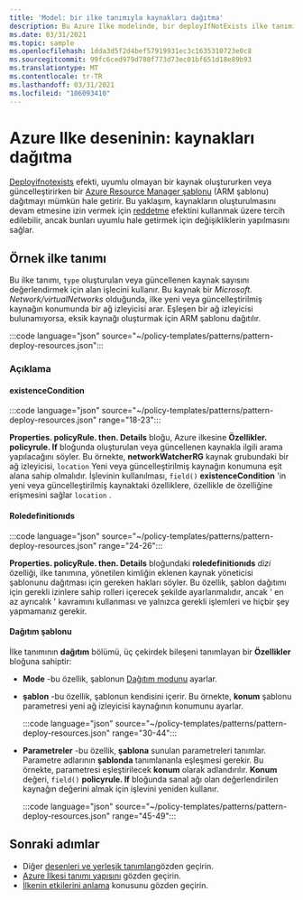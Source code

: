 ```yaml
---
title: 'Model: bir ilke tanımıyla kaynakları dağıtma'
description: Bu Azure Ilke modelinde, bir deployIfNotExists ilke tanımıyla kaynakların nasıl dağıtılacağı gösterilmektedir.
ms.date: 03/31/2021
ms.topic: sample
ms.openlocfilehash: 1dda3d5f2d4bef57919931ec3c1635310723e0c8
ms.sourcegitcommit: 99fc6ced979d780f773d73ec01bf651d18e89b93
ms.translationtype: MT
ms.contentlocale: tr-TR
ms.lasthandoff: 03/31/2021
ms.locfileid: "106093410"
---
```

# <a name="azure-policy-pattern-deploy-resources"></a>Azure Ilke deseninin: kaynakları dağıtma

[Deployifnotexists](../concepts/effects.md#deployifnotexists) efekti, uyumlu olmayan bir kaynak oluştururken veya güncelleştirirken bir [Azure Resource Manager şablonu](../../../azure-resource-manager/templates/overview.md) (ARM şablonu) dağıtmayı mümkün hale getirir. Bu yaklaşım, kaynakların oluşturulmasını devam etmesine izin vermek için [reddetme](../concepts/effects.md#deny) efektini kullanmak üzere tercih edilebilir, ancak bunları uyumlu hale getirmek için değişikliklerin yapılmasını sağlar.

## <a name="sample-policy-definition"></a>Örnek ilke tanımı

Bu ilke tanımı,  `type` oluşturulan veya güncellenen kaynak sayısını değerlendirmek için alan işlecini kullanır. Bu kaynak bir _Microsoft. Network/virtualNetworks_ olduğunda, ilke yeni veya güncelleştirilmiş kaynağın konumunda bir ağ izleyicisi arar. Eşleşen bir ağ izleyicisi bulunamıyorsa, eksik kaynağı oluşturmak için ARM şablonu dağıtılır.

:::code language="json" source="~/policy-templates/patterns/pattern-deploy-resources.json":::

### <a name="explanation"></a>Açıklama

#### <a name="existencecondition"></a>existenceCondition

:::code language="json" source="~/policy-templates/patterns/pattern-deploy-resources.json" range="18-23":::

**Properties. policyRule. then. Details** bloğu, Azure ilkesine **Özellikler. policyrule. If** bloğunda oluşturulan veya güncellenen kaynakla ilgili arama yapılacağını söyler. Bu örnekte, **networkWatcherRG** kaynak grubundaki bir ağ izleyicisi,  `location` Yeni veya güncelleştirilmiş kaynağın konumuna eşit alana sahip olmalıdır. İşlevinin kullanılması, `field()` **existenceCondition** 'in yeni veya güncelleştirilmiş kaynaktaki özelliklere, özellikle de özelliğine erişmesini sağlar `location` .

#### <a name="roledefinitionids"></a>Roledefinitionıds

:::code language="json" source="~/policy-templates/patterns/pattern-deploy-resources.json" range="24-26":::

**Properties. policyRule. then. Details** bloğundaki **roledefinitionıds** _dizi_ özelliği, ilke tanımına, yönetilen kimliğin eklenen kaynak yöneticisi şablonunu dağıtması için gereken hakları söyler. Bu özellik, şablon dağıtımı için gerekli izinlere sahip rolleri içerecek şekilde ayarlanmalıdır, ancak ' en az ayrıcalık ' kavramını kullanması ve yalnızca gerekli işlemleri ve hiçbir şey yapmamanız gerekir.

#### <a name="deployment-template"></a>Dağıtım şablonu

İlke tanımının **dağıtım** bölümü, üç çekirdek bileşeni tanımlayan bir **Özellikler** bloğuna sahiptir:

- **Mode** -bu özellik, şablonun [Dağıtım modunu](../../../azure-resource-manager/templates/deployment-modes.md) ayarlar.

- **şablon** -bu özellik, şablonun kendisini içerir. Bu örnekte, **konum** şablonu parametresi yeni ağ izleyicisi kaynağının konumunu ayarlar.

  :::code language="json" source="~/policy-templates/patterns/pattern-deploy-resources.json" range="30-44":::
  
- **Parametreler** -bu özellik, **şablona** sunulan parametreleri tanımlar. Parametre adlarının **şablonda** tanımlananla eşleşmesi gerekir. Bu örnekte, parametresi eşleştirilecek **konum** olarak adlandırılır. **Konum** değeri, `field()` **policyrule. If** bloğunda sanal ağı olan değerlendirilen kaynağın değerini almak için işlevini yeniden kullanır.

  :::code language="json" source="~/policy-templates/patterns/pattern-deploy-resources.json" range="45-49":::

## <a name="next-steps"></a>Sonraki adımlar

- Diğer [desenleri ve yerleşik tanımları](./index.md)gözden geçirin.
- [Azure İlkesi tanımı yapısını](../concepts/definition-structure.md) gözden geçirin.
- [İlkenin etkilerini anlama](../concepts/effects.md) konusunu gözden geçirin.